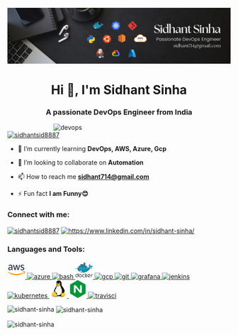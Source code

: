![logo](https://github.com/Sidhant-Sinha/Sidhant-Sinha/blob/main/Black%20Minimal%20Motivation%20Quote%20LinkedIn%20Banner%20(1).png)
<h1 align="center">Hi 👋, I'm Sidhant Sinha</h1>
<h3 align="center">A passionate DevOps Engineer from India</h3>

<img align="right" alt="devops" width="400" src="https://xeo5.com/idl/wp-content/uploads/2021/08/DevOps-Steps-1.gif">

<p align="left"> <a href="https://twitter.com/sidhantsid8887" target="blank"><img src="https://img.shields.io/twitter/follow/sidhantsid8887?logo=twitter&style=for-the-badge" alt="sidhantsid8887" /></a> </p>

- 🌱 I’m currently learning **DevOps, AWS, Azure, Gcp**

- 👯 I’m looking to collaborate on **Automation**

- 📫 How to reach me **sidhant714@gmail.com**

- ⚡ Fun fact **I am Funny😊**

<h3 align="left">Connect with me:</h3>
<p align="left">
<a href="https://twitter.com/sidhantsid8887" target="blank"><img align="center" src="https://raw.githubusercontent.com/rahuldkjain/github-profile-readme-generator/master/src/images/icons/Social/twitter.svg" alt="sidhantsid8887" height="30" width="40" /></a>
<a href="https://linkedin.com/in/https://www.linkedin.com/in/sidhant-sinha/" target="blank"><img align="center" src="https://raw.githubusercontent.com/rahuldkjain/github-profile-readme-generator/master/src/images/icons/Social/linked-in-alt.svg" alt="https://www.linkedin.com/in/sidhant-sinha/" height="30" width="40" /></a>
</p>

<h3 align="left">Languages and Tools:</h3>
<p align="left"> <a href="https://aws.amazon.com" target="_blank" rel="noreferrer"> <img src="https://raw.githubusercontent.com/devicons/devicon/master/icons/amazonwebservices/amazonwebservices-original-wordmark.svg" alt="aws" width="40" height="40"/> </a> <a href="https://azure.microsoft.com/en-in/" target="_blank" rel="noreferrer"> <img src="https://www.vectorlogo.zone/logos/microsoft_azure/microsoft_azure-icon.svg" alt="azure" width="40" height="40"/> </a> <a href="https://www.gnu.org/software/bash/" target="_blank" rel="noreferrer"> <img src="https://www.vectorlogo.zone/logos/gnu_bash/gnu_bash-icon.svg" alt="bash" width="40" height="40"/> </a> <a href="https://www.docker.com/" target="_blank" rel="noreferrer"> <img src="https://raw.githubusercontent.com/devicons/devicon/master/icons/docker/docker-original-wordmark.svg" alt="docker" width="40" height="40"/> </a> <a href="https://cloud.google.com" target="_blank" rel="noreferrer"> <img src="https://www.vectorlogo.zone/logos/google_cloud/google_cloud-icon.svg" alt="gcp" width="40" height="40"/> </a> <a href="https://git-scm.com/" target="_blank" rel="noreferrer"> <img src="https://www.vectorlogo.zone/logos/git-scm/git-scm-icon.svg" alt="git" width="40" height="40"/> </a> <a href="https://grafana.com" target="_blank" rel="noreferrer"> <img src="https://www.vectorlogo.zone/logos/grafana/grafana-icon.svg" alt="grafana" width="40" height="40"/> </a> <a href="https://www.jenkins.io" target="_blank" rel="noreferrer"> <img src="https://www.vectorlogo.zone/logos/jenkins/jenkins-icon.svg" alt="jenkins" width="40" height="40"/> </a> <a href="https://kubernetes.io" target="_blank" rel="noreferrer"> <img src="https://www.vectorlogo.zone/logos/kubernetes/kubernetes-icon.svg" alt="kubernetes" width="40" height="40"/> </a> <a href="https://www.linux.org/" target="_blank" rel="noreferrer"> <img src="https://raw.githubusercontent.com/devicons/devicon/master/icons/linux/linux-original.svg" alt="linux" width="40" height="40"/> </a> <a href="https://www.nginx.com" target="_blank" rel="noreferrer"> <img src="https://raw.githubusercontent.com/devicons/devicon/master/icons/nginx/nginx-original.svg" alt="nginx" width="40" height="40"/> </a> <a href="https://travis-ci.org" target="_blank" rel="noreferrer"> <img src="https://www.vectorlogo.zone/logos/travis-ci/travis-ci-icon.svg" alt="travisci" width="40" height="40"/> </a> </p>

<p><img align="left" src="https://github-readme-stats.vercel.app/api/top-langs?username=sidhant-sinha&show_icons=true&locale=en&layout=compact" alt="sidhant-sinha" /></p>

<p>&nbsp;<img align="center" src="https://github-readme-stats.vercel.app/api?username=sidhant-sinha&show_icons=true&locale=en" alt="sidhant-sinha" /></p>

<p><img align="center" src="https://github-readme-streak-stats.herokuapp.com/?user=sidhant-sinha&" alt="sidhant-sinha" /></p>
